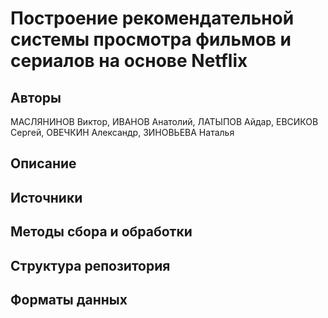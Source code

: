 # Построение рекомендательной системы просмотра фильмов и сериалов на основе Netflix

## Авторы
МАСЛЯНИНОВ Виктор, ИВАНОВ Анатолий, ЛАТЫПОВ Айдар, ЕВСИКОВ Сергей, ОВЕЧКИН Александр, ЗИНОВЬЕВА Наталья

## Описание


## Источники


## Методы сбора и обработки


## Структура репозитория


## Форматы данных

